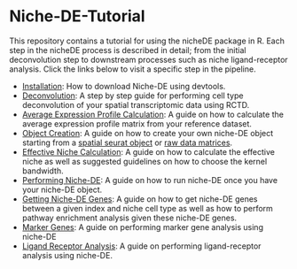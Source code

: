# Niche-DE-Tutorial
This repository contains a tutorial for using the nicheDE package in R. Each step in the nicheDE process is described in detail; from the initial deconvolution step to downstream processes such as niche ligand-receptor analysis. Click the links below to visit a specific step in the pipeline.

+ [Installation](https://github.com/Kmason23/Niche-DE-Tutorial/tree/main/Installation): How to download Niche-DE  using devtools.
+ [Deconvolution](https://github.com/Kmason23/Niche-DE-Tutorial/tree/main/Deconvolution): A step by step guide for performing cell type deconvolution of your spatial transcriptomic data using RCTD.
+ [Average Expression Profile Calculation](https://github.com/Kmason23/Niche-DE-Tutorial/tree/main/AverageExpressionProfile): A guide on how to calculate the average expression profile matrix from your reference dataset.
+ [Object Creation](https://github.com/Kmason23/Niche-DE-Tutorial/tree/main/ObjectCreation): A guide on how to create your own niche-DE object starting from a [spatial seurat object](https://github.com/Kmason23/Niche-DE-Tutorial/tree/main/ObjectCreation/FromSeurat) or [raw data matrices](https://github.com/Kmason23/Niche-DE-Tutorial/tree/main/ObjectCreation/FromRaw).
+ [Effective Niche Calculation](https://github.com/Kmason23/Niche-DE-Tutorial/tree/main/EffectiveNicheCalculation): A guide on how to calculate the effective niche as well as suggested guidelines on how to choose the kernel bandwidth.
+ [Performing Niche-DE](https://github.com/Kmason23/Niche-DE-Tutorial/tree/main/PerformingNicheDE): A guide on how to run niche-DE once you have your niche-DE object.
+ [Getting Niche-DE Genes](https://github.com/Kmason23/Niche-DE-Tutorial/tree/main/GettingNicheDEGenes): A guide on how to get niche-DE genes between a given index and niche cell type as well as how to perform pathway enrichment analysis given these niche-DE genes.
+ [Marker Genes](https://github.com/Kmason23/Niche-DE-Tutorial/tree/main/MarkerGenes): A guide on performing marker gene analysis using niche-DE
+ [Ligand Receptor Analysis](https://github.com/Kmason23/Niche-DE-Tutorial/tree/main/LigandReceptorAnalysis): A guide on performing ligand-receptor analysis using niche-DE.
